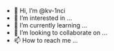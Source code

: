 - 👋 Hi, I’m @kv-1nci
- 👀 I’m interested in ...
- 🌱 I’m currently learning ...
- 💞️ I’m looking to collaborate on ...
- 📫 How to reach me ...

<!---
kv-1nci/kv-1nci is a ✨ special ✨ repository because its `README.md` (this file) appears on your GitHub profile.
You can click the Preview link to take a look at your changes.
--->
